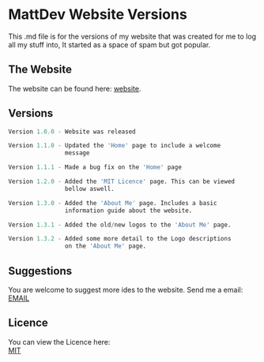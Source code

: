 # MattDev Website Versions

This .md file is for the versions of my website that was created for me to log all my stuff into, It started as a space of spam but got popular. 

## The Website

The website can be found here: [website](https://pip.pypa.io/en/stable/).

## Versions

 ``` python 
Version 1.0.0 - Website was released 

Version 1.1.0 - Updated the 'Home' page to include a welcome
                 message

Version 1.1.1 - Made a bug fix on the 'Home' page

Version 1.2.0 - Added the 'MIT Licence' page. This can be viewed
                 bellow aswell.

Version 1.3.0 - Added the 'About Me' page. Includes a basic 
                 information guide about the website.

Version 1.3.1 - Added the old/new logos to the 'About Me' page.

Version 1.3.2 - Added some more detail to the Logo descriptions
                 on the 'About Me' page.
```

## Suggestions
You are welcome to suggest more ides to the website. Send me a email: [EMAIL](https://sites.google.com/view/mattdev/home/contact)

## Licence
You can view the Licence here:    
[MIT](https://choosealicense.com/licenses/mit/)
